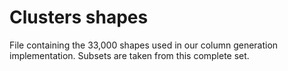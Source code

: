 # Clusters shapes

File containing the 33,000 shapes used in our column generation implementation. Subsets are taken from this complete set.
